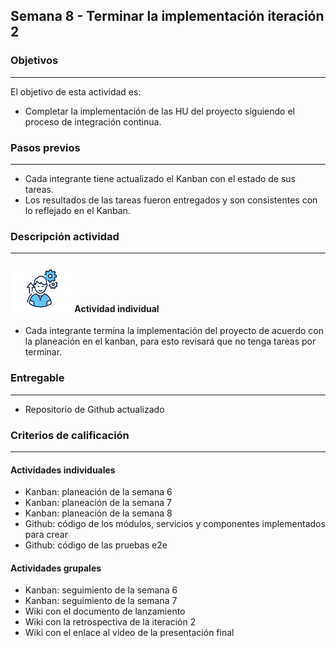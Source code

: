 ## Semana 8 - Terminar la implementación iteración 2

### Objetivos

---

El objetivo de esta actividad es:

- Completar la implementación de las HU del proyecto siguiendo el proceso de integración continua.

### Pasos previos

---

- Cada integrante tiene actualizado el Kanban con el estado de sus tareas.
- Los resultados de las tareas fueron entregados y son consistentes con lo reflejado en el Kanban.

### Descripción actividad

---

#### ![](./../../assets/images/individuo.png) Actividad individual

- Cada integrante termina la implementación del proyecto de acuerdo con la planeación en el kanban, para esto revisará que no tenga tareas por terminar.

### Entregable

---

- Repositorio de Github actualizado

### Criterios de calificación

---

#### Actividades individuales
- Kanban: planeación de la semana 6
- Kanban: planeación de la semana 7
- Kanban: planeación de la semana 8
- Github: código de los módulos, servicios y componentes implementados para crear
- Github: código de las pruebas e2e

#### Actividades grupales
- Kanban: seguimiento de la semana 6
- Kanban: seguimiento de la semana 7
- Wiki con el documento de lanzamiento
- Wiki con la retrospectiva de la iteración 2
- Wiki con el enlace al video de la presentación final
